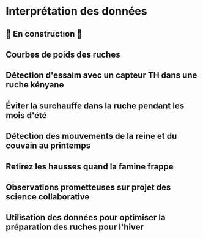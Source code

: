 # Interprétation des données

## 🚧 En construction 🚧

## Courbes de poids des ruches    
## Détection d'essaim avec un capteur TH dans une ruche kényane
## Éviter la surchauffe dans la ruche pendant les mois d'été 
## Détection des mouvements de la reine et du couvain au printemps 
## Retirez les hausses quand la famine frappe 
## Observations prometteuses sur projet des science collaborative
## Utilisation des données pour optimiser la préparation des ruches pour l'hiver



